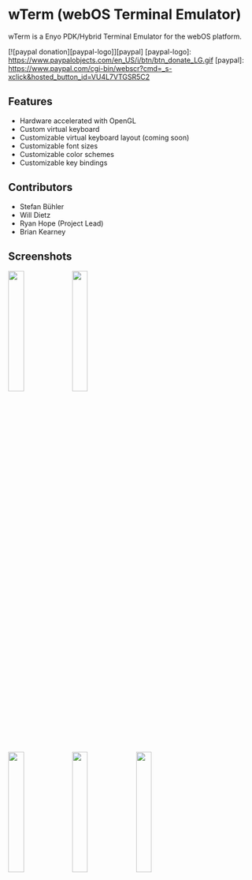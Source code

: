 wTerm (webOS Terminal Emulator)
===============================

wTerm is a Enyo PDK/Hybrid Terminal Emulator for the webOS platform.

[![paypal donation][paypal-logo]][paypal]
[paypal-logo]: https://www.paypalobjects.com/en_US/i/btn/btn_donate_LG.gif
[paypal]: https://www.paypal.com/cgi-bin/webscr?cmd=_s-xclick&hosted_button_id=VU4L7VTGSR5C2


Features
--------

* Hardware accelerated with OpenGL
* Custom virtual keyboard
* Customizable virtual keyboard layout (coming soon)
* Customizable font sizes
* Customizable color schemes
* Customizable key bindings

Contributors
------------

* Stefan Bühler
* Will Dietz
* Ryan Hope (Project Lead)
* Brian Kearney

Screenshots
-----------

<a href="https://github.com/PuffTheMagic/wTerm/raw/master/screenshots/htop.png"><img src="https://github.com/PuffTheMagic/wTerm/raw/master/screenshots/htop.png" width=25%></a>
<a href="https://github.com/PuffTheMagic/wTerm/raw/master/screenshots/irssi.png"><img src="https://github.com/PuffTheMagic/wTerm/raw/master/screenshots/irssi.png" width=25%></a><br>
<a href="https://github.com/PuffTheMagic/wTerm/raw/master/screenshots/midnight_commander.png"><img src="https://github.com/PuffTheMagic/wTerm/raw/master/screenshots/midnight_commander.png" width=25%></a>
<a href="https://github.com/PuffTheMagic/wTerm/raw/master/screenshots/vim.png"><img src="https://github.com/PuffTheMagic/wTerm/raw/master/screenshots/vim.png" width=25%></a>
<a href="https://github.com/PuffTheMagic/wTerm/raw/master/screenshots/emacs.png"><img src="https://github.com/PuffTheMagic/wTerm/raw/master/screenshots/emacs.png" width=25%></a>
